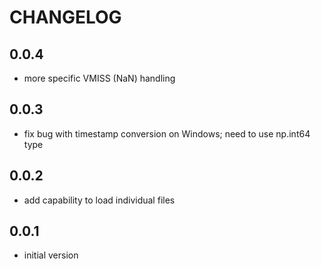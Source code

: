 # CHANGELOG

## 0.0.4

- more specific VMISS (NaN) handling

## 0.0.3

- fix bug with timestamp conversion on Windows; need to use np.int64 type

## 0.0.2

- add capability to load individual files

## 0.0.1

- initial version
